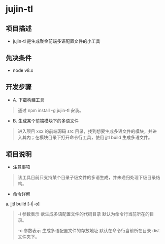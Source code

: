 # jujin-tl

## 项目描述

* jujin-tl 是生成聚金前端多语配置文件的小工具

## 先决条件

* node v8.x

## 开发步骤

* A. 下载构建工具

> 通过 npm install -g jujin-tl 安装。

* B. 生成某个前端模块下的多语文件

> 进入项目 xxx 的前端源码 src 目录，找到想要生成多语文件的模块，并进入其内；在模块目录下打开命令行工具，使用 jjtl build 生成多语文件。
 
## 项目说明

* 注意事项

> 该工具目前只支持某个目录子级文件的多语生成，并未递归处理下级目录结构。

* 命令详解

a. jjtl build [-i|-o]

> -i 参数表示 欲生成多语配置文件的代码目录 默认为命令行当前所在的目录。
>
> -o 参数表示 生成多语配置文件的存放地址 默认在命令行当前所在目录 dist 文件夹下。
>